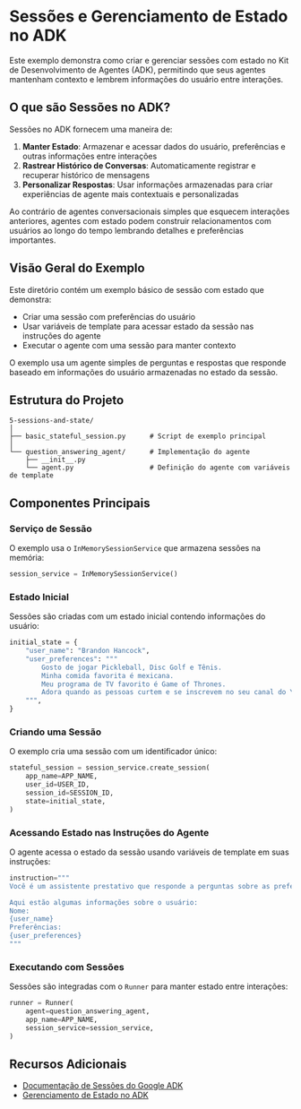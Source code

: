 # Sessões e Gerenciamento de Estado no ADK

Este exemplo demonstra como criar e gerenciar sessões com estado no Kit de Desenvolvimento de Agentes (ADK), permitindo que seus agentes mantenham contexto e lembrem informações do usuário entre interações.

## O que são Sessões no ADK?

Sessões no ADK fornecem uma maneira de:

1. **Manter Estado**: Armazenar e acessar dados do usuário, preferências e outras informações entre interações
2. **Rastrear Histórico de Conversas**: Automaticamente registrar e recuperar histórico de mensagens
3. **Personalizar Respostas**: Usar informações armazenadas para criar experiências de agente mais contextuais e personalizadas

Ao contrário de agentes conversacionais simples que esquecem interações anteriores, agentes com estado podem construir relacionamentos com usuários ao longo do tempo lembrando detalhes e preferências importantes.

## Visão Geral do Exemplo

Este diretório contém um exemplo básico de sessão com estado que demonstra:

- Criar uma sessão com preferências do usuário
- Usar variáveis de template para acessar estado da sessão nas instruções do agente
- Executar o agente com uma sessão para manter contexto

O exemplo usa um agente simples de perguntas e respostas que responde baseado em informações do usuário armazenadas no estado da sessão.

## Estrutura do Projeto

```
5-sessions-and-state/
│
├── basic_stateful_session.py      # Script de exemplo principal
│
└── question_answering_agent/      # Implementação do agente
    ├── __init__.py
    └── agent.py                   # Definição do agente com variáveis de template
```

## Componentes Principais

### Serviço de Sessão

O exemplo usa o `InMemorySessionService` que armazena sessões na memória:

```python
session_service = InMemorySessionService()
```

### Estado Inicial

Sessões são criadas com um estado inicial contendo informações do usuário:

```python
initial_state = {
    "user_name": "Brandon Hancock",
    "user_preferences": """
        Gosto de jogar Pickleball, Disc Golf e Tênis.
        Minha comida favorita é mexicana.
        Meu programa de TV favorito é Game of Thrones.
        Adora quando as pessoas curtem e se inscrevem no seu canal do YouTube.
    """,
}
```

### Criando uma Sessão

O exemplo cria uma sessão com um identificador único:

```python
stateful_session = session_service.create_session(
    app_name=APP_NAME,
    user_id=USER_ID,
    session_id=SESSION_ID,
    state=initial_state,
)
```

### Acessando Estado nas Instruções do Agente

O agente acessa o estado da sessão usando variáveis de template em suas instruções:

```python
instruction="""
Você é um assistente prestativo que responde a perguntas sobre as preferências do usuário.

Aqui estão algumas informações sobre o usuário:
Nome: 
{user_name}
Preferências: 
{user_preferences}
"""
```

### Executando com Sessões

Sessões são integradas com o `Runner` para manter estado entre interações:

```python
runner = Runner(
    agent=question_answering_agent,
    app_name=APP_NAME,
    session_service=session_service,
)
```

## Recursos Adicionais

- [Documentação de Sessões do Google ADK](https://google.github.io/adk-docs/sessions/session/)
- [Gerenciamento de Estado no ADK](https://google.github.io/adk-docs/sessions/state/)